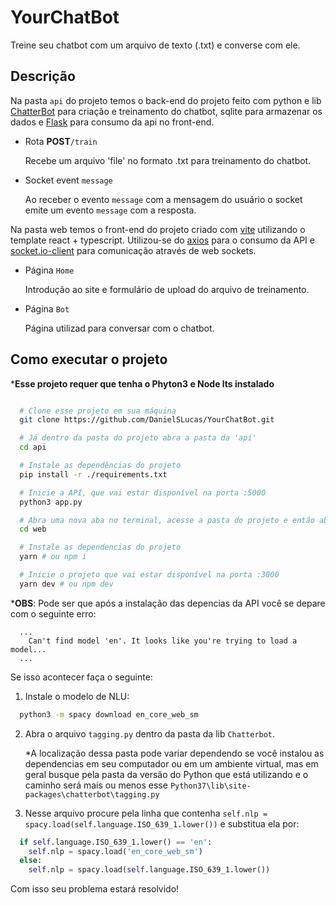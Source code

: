 # YourChatBot

Treine seu chatbot com um arquivo de texto (.txt) e converse com ele.

## Descrição

Na pasta `api` do projeto temos o back-end do projeto feito com python e lib [ChatterBot](https://chatterbot.readthedocs.io/en/stable/) para criação e treinamento do chatbot, sqlite para armazenar os dados e [Flask](https://flask.palletsprojects.com/en/2.0.x/) para consumo da api no front-end.

- Rota **POST**`/train`

  Recebe um arquivo 'file' no formato .txt para treinamento do chatbot.

- Socket event `message`

  Ao receber o evento `message` com a mensagem do usuário o socket emite um evento `message` com a resposta.

Na pasta web temos o front-end do projeto criado com [vite](https://vitejs.dev) utilizando o template react + typescript. Utilizou-se do [axios](https://axios-http.com/docs/intro) para o consumo da API e [socket.io-client](https://socket.io/docs/v4/client-api/) para comunicação através de web sockets.

- Página `Home`

  Introdução ao site e formulário de upload do arquivo de treinamento.

- Página `Bot`

  Página utilizad para conversar com o chatbot.

## Como executar o projeto

***Esse projeto requer que tenha o Phyton3 e Node lts instalado**

```bash

  # Clone esse projeto em sua máquina
  git clone https://github.com/DanielSLucas/YourChatBot.git

  # Já dentro da pasta do projeto abra a pasta da 'api'
  cd api

  # Instale as dependências do projeto
  pip install -r ./requirements.txt

  # Inicie a API, que vai estar disponível na porta :5000
  python3 app.py

  # Abra uma nova aba no terminal, acesse a pasta do projeto e então abra pasta 'web'
  cd web

  # Instale as dependencias do projeto
  yarn # ou npm i

  # Inicie o projeto que vai estar disponível na porta :3000
  yarn dev # ou npm dev
```
***OBS**:
Pode ser que após a instalação das depencias da API você se depare com o seguinte erro:
```
  ...
    Can't find model 'en'. It looks like you're trying to load a model...
  ...
```
Se isso acontecer faça o seguinte:

1. Instale o modelo de NLU:
  ```bash
    python3 -m spacy download en_core_web_sm
  ```
2. Abra o arquivo `tagging.py` dentro da pasta da lib `Chatterbot`.
  
    *A localização dessa pasta pode variar dependendo se você instalou as dependencias em seu computador ou em um ambiente virtual, mas em geral busque pela pasta da versão do Python que está utilizando e o caminho será mais ou menos esse `Python37\lib\site-packages\chatterbot\tagging.py`

3. Nesse arquivo procure pela linha que contenha `self.nlp = spacy.load(self.language.ISO_639_1.lower())` e substitua ela por:
```py
  if self.language.ISO_639_1.lower() == 'en':
    self.nlp = spacy.load('en_core_web_sm')
  else:
    self.nlp = spacy.load(self.language.ISO_639_1.lower())
```

Com isso seu problema estará resolvido!